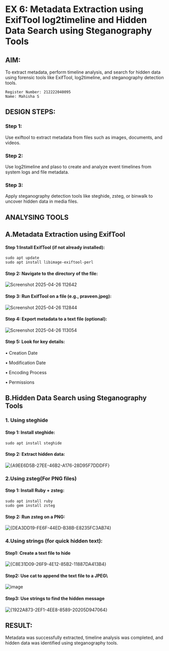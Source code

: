 # EX 6: Metadata Extraction using ExifTool log2timeline and Hidden Data Search using Steganography Tools
## AIM:
To extract metadata, perform timeline analysis, and search for hidden data using forensic tools like ExifTool, log2timeline, and steganography detection tools.

```
Register Number: 212222040095
Name: Mahisha S
```

## DESIGN STEPS:
### Step 1:
Use exiftool to extract metadata from files such as images, documents, and videos.

### Step 2:
Use log2timeline and plaso to create and analyze event timelines from system logs and file metadata.

### Step 3:
Apply steganography detection tools like steghide, zsteg, or binwalk to uncover hidden data in media files.

## ANALYSING TOOLS
## A.Metadata Extraction using ExifTool
#### Step 1:Install ExifTool (if not already installed):
```
sudo apt update
sudo apt install libimage-exiftool-perl
```
#### Step 2: Navigate to the directory of the file:

![Screenshot 2025-04-26 112642](https://github.com/user-attachments/assets/a237ec4e-5fdb-421f-855a-c882da64d811)

#### Step 3: Run ExifTool on a file (e.g., praveen.jpeg):

![Screenshot 2025-04-26 112844](https://github.com/user-attachments/assets/9171fbc3-37e9-4148-a911-3edad5b05808)

#### Step 4: Export metadata to a text file (optional):

![Screenshot 2025-04-26 113054](https://github.com/user-attachments/assets/ead3f681-d9a8-41b2-86d6-a546f7569b97)

#### Step 5: Look for key details:
• Creation Date

• Modification Date

• Encoding Process

• Permissions




## B.Hidden Data Search using Steganography Tools

### 1. Using steghide
#### Step 1: Install steghide:
```
sudo apt install steghide
```
#### Step 2: Extract hidden data:
![{A9EE6D5B-27EE-46B2-A176-28D95F7DDDFF}](https://github.com/user-attachments/assets/d21b6136-e501-4326-81c4-7099732c967d)



### 2.Using zsteg(For PNG files)
#### Step 1: Install Ruby + zsteg:
```
sudo apt install ruby
sudo gem install zsteg
```

#### Step 2: Run zsteg on a PNG:
![{DEA3DD19-FE6F-44ED-B38B-E8235FC3AB74}](https://github.com/user-attachments/assets/ff647fa7-6b74-4f53-bddd-fa94fc1e290d)

### 4.Using strings (for quick hidden text):

#### Step1:  Create a text file to hide
![{C8E31D09-26F9-4E12-85B2-11887DA413B4}](https://github.com/user-attachments/assets/a3f7bd26-036f-4772-88dd-7df15e507691)

#### Step2: Use cat to append the text file to a JPEG\
![image](https://github.com/user-attachments/assets/70abee74-474d-4606-b365-9ea5c660199e)

#### Step3: Use strings to find the hidden message
![{1922A873-2EF1-4EE8-8589-20205D947064}](https://github.com/user-attachments/assets/cc94ed6b-7e4a-44f5-902d-7fa3e43ec415)










## RESULT:
Metadata was successfully extracted, timeline analysis was completed, and hidden data was identified using steganography tools.

